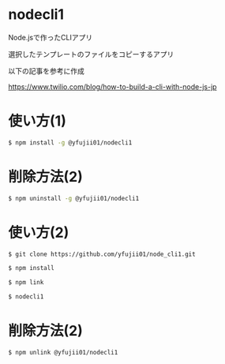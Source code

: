 # nodecli1

Node.jsで作ったCLIアプリ

選択したテンプレートのファイルをコピーするアプリ

以下の記事を参考に作成

https://www.twilio.com/blog/how-to-build-a-cli-with-node-js-jp

# 使い方(1)

```sh
$ npm install -g @yfujii01/nodecli1
```

# 削除方法(2)

```sh
$ npm uninstall -g @yfujii01/nodecli1
```

# 使い方(2)

```sh
$ git clone https://github.com/yfujii01/node_cli1.git

$ npm install

$ npm link

$ nodecli1
```

# 削除方法(2)

```sh
$ npm unlink @yfujii01/nodecli1
```
